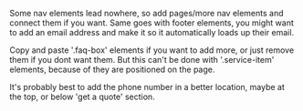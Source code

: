 Some nav elements lead nowhere, so add pages/more nav elements and connect them if you want.
Same goes with footer elements, you might want to add an email address and make it so it automatically loads up their email.

Copy and paste '.faq-box' elements if you want to add more, or just remove them if you dont want them.
But this can't be done with '.service-item' elements, because of they are positioned on the page.

It's probably best to add the phone number in a better location, maybe at the top, or below 'get a quote' section.
